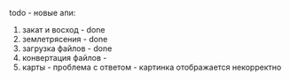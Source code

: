 todo - новые апи:
1. закат и восход - done
2. землетрясения - done
3. загрузка файлов - done
4. конвертация файлов - 
5. карты - проблема с ответом - картинка отображается некорректно